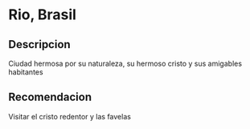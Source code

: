# Rio, Brasil

## Descripcion
Ciudad hermosa por su naturaleza, su hermoso cristo y sus amigables habitantes

## Recomendacion
Visitar el cristo redentor y las favelas
